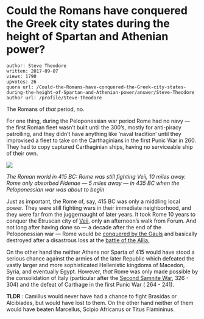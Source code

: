 # Could the Romans have conquered the Greek city states during the height of Spartan and Athenian power?

	author: Steve Theodore
	written: 2017-09-07
	views: 1790
	upvotes: 26
	quora url: /Could-the-Romans-have-conquered-the-Greek-city-states-during-the-height-of-Spartan-and-Athenian-power/answer/Steve-Theodore
	author url: /profile/Steve-Theodore


The Romans of _that_ period, no.

For one thing, during the Peloponessian war period Rome had no navy — the first Roman fleet wasn’t built until the 300’s, mostly for anti-piracy patrolling, and they didn’t have anything like ‘naval tradition’ until they improvised a fleet to take on the Carthaginians in the first Punic War in 260. They had to copy captured Carthaginian ships, having no serviceable ship of their own.

![](https://qph.fs.quoracdn.net/main-qimg-122c2eb29e0734976e419fb566ec95e2)

_The Roman world in 415 BC: Rome was still fighting Veii, 10 miles away. Rome only absorbed Fidenae — 5 miles away — in 435 BC when the Peloponessian war was about to begin_ 

Just as important, the Rome of, say, 415 BC was only a middling local power. They were still fighting wars in their immediate neighborhood, and they were far from the juggernaught of later years. It took Rome 10 years to conquer the Etruscan city of [Veii](https://en.wikipedia.org/wiki/Veii), only an afternoon’s walk from Forum. And not long after having done so — a decade after the end of the Peloponessian war — Rome would be [conquered by the Gauls](https://en.wikipedia.org/wiki/Battle_of_the_Allia#Aftermath.2C_the_sack_of_Rome) and basically destroyed after a disastrous loss at the [battle of the Allia.](http://www.ancient.eu/article/879/)

On the other hand the neither Athens nor Sparta of 415 would have stood a serious chance against the armies of the later Republic which defeated the vastly larger and more sophisticated Hellenistic kingdoms of Macedon, Syria, and eventually Egypt. However, _that_ Rome was only made possible by the consolidation of Italy (particular after the [Second Samnite War](https://en.wikipedia.org/wiki/Samnite_Wars#Second_.28or_Great.29_Samnite_War_.28326_to_304_BC.29), 326 - 304) and the defeat of Carthage in the first Punic War ( 264 - 241).

__TLDR__ : Camillus would never have had a chance to fight Brasidas or Alcibiades, but would have lost to them. On the other hand neither of them would have beaten Marcellus, Scipio Africanus or Titus Flamininus.

